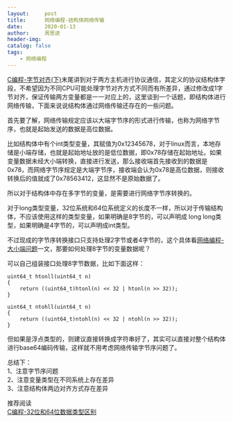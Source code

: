 ```yaml
---
layout:     post
title:      网络编程-结构体网络传输
date:       2020-01-13
author:     周思进
header-img:	
catalog: false
tags:
    - 网络编程
---
```


[C编程-字节对齐(下)](https://mp.weixin.qq.com/s?__biz=MzU5Nzk5Njg3OQ==&mid=2247484072&idx=1&sn=3cb5243b790f6e7ede0ec65a379f453a&chksm=fe4ba688c93c2f9e366bd5c7748fa5c46e2dec336d756f213527eeeaa97c9eaa38b500215280&token=640854243&lang=zh_CN#rd)末尾讲到对于两方主机进行协议通信，其定义的协议结构体字段，不希望因为不同CPU可能处理字节对齐方式不同而有所差异，通过修改成1字节对齐，保证传输两方变量都是一一对应上的，这里谈到一个话题，即结构体进行网络传输，下面来说说结构体通过网络传输还存在的一些问题。

首先要了解，网络传输规定应该以大端字节序的形式进行传输，也称为网络字节序，也就是起始发送的数据是高位数据。

比如结构体中有个int类型变量，其赋值为0x12345678，对于linux而言，本地存储是小端存储，也就是起始地址放的是低位数据，即0x78存储在起始地址。如果变量数据未经大小端转换，直接进行发送，那么接收端首先接收到的数据是0x78，而网络字节序规定是大端字节序，接收端会认为0x78是高位数据，则接收转换后的值就成了0x78563412，这显然不是原始数据了。

所以对于结构体中存在多字节的变量，是需要进行网络字节序转换的。

对于long类型变量，32位系统和64位系统定义的长度不一样，所以对于传输结构体，不应该使用这样的类型变量，如果明确是8字节的，可以声明成 long long类型，如果明确是4字节的，可以声明成int类型。

不过现成的字节序转换接口只支持处理2字节或者4字节的，这个具体看[网络编程-大小端问题](https://mp.weixin.qq.com/s?__biz=MzU5Nzk5Njg3OQ==&mid=2247483915&idx=1&sn=ebb97475292902b6900b9252561cf6f0&chksm=fe4ba62bc93c2f3d7f8845256965df78a5f79381b3ec398dfa4729dc0c48e2bf4639664f218c&token=640854243&lang=zh_CN#rd)一文，那要如何处理8字节的变量数据呢？

可以自己组装接口处理8字节数据，比如下面这样：


```
uint64_t htonll(uint64_t n)
{
    return ((uint64_t)htonl(n) << 32 | htonl(n >> 32));
}

uint64_t ntohll(uint64_t n)
{
    return ((uint64_t)ntohl(n) << 32 | ntohl(n >> 32));
}
```

但如果是浮点类型的，则建议直接转换成字符串好了，其实可以直接对整个结构体进行base64编码传输，这样就不用考虑网络传输字节序问题了。


总结下：  
1、注意字节序问题  
2、注意变量类型在不同系统上存在差异  
3、注意结构体两边对齐方式存在差异


推荐阅读  
[C编程-32位和64位数据类型区别](https://mp.weixin.qq.com/s?__biz=MzU5Nzk5Njg3OQ==&mid=2247484063&idx=1&sn=3fb1235b87612abace24c01f36a7fbae&chksm=fe4ba6bfc93c2fa97dca8a6defb322bfc47470c70df6741707dab7931f779bfc810fb595df91&token=640854243&lang=zh_CN#rd)


